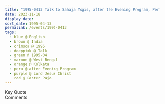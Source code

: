 ```yaml
---
title: "1995-0413 Talk to Sahaja Yogis, after the Evening Program, Performance of Amita Dutta and Her Kathak Group, the day before Easter Pūjā, Kalā Mandir, 48, Shakespeare Sarani Rd, Mullick Bazar, Elgin, Kolkata, West Bengal, India"
date: 2023-11-18
display_date: 
sort_date: 1995-04-13
permalink: /events/1995-0413
tags:
  - blue @ English
  - brown @ India
  - crimson @ 1995
  - deeppink @ Talk
  - green @ 1995-04
  - maroon @ West Bengal
  - orange @ Kolkata
  - peru @ after Evening Program
  - purple @ Lord Jesus Christ
  - red @ Easter Puja  
---
```


<wave-list>
  <list-title color="green" width="75">Key Quote</list-title>
  <list-item color="BlanchedAlmond"  width="200"></list-item>
  <list-item color="Lavender"></list-item>
  <list-item color="BlanchedAlmond"></list-item>
</wave-list>

<br>

<wave-list>
  <list-title color="green" width="75">Comments</list-title>
  <list-item color="BlanchedAlmond"  width="200"></list-item>
  <list-item color="Lavender"></list-item>
  <list-item color="BlanchedAlmond"></list-item>
</wave-list>